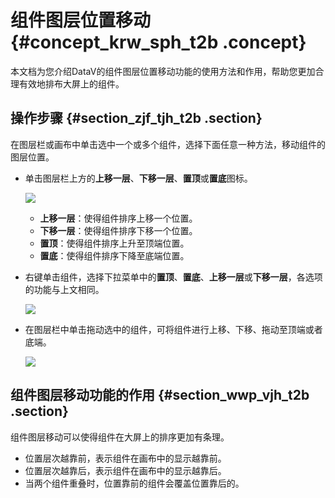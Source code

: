 # 组件图层位置移动 {#concept_krw_sph_t2b .concept}

本文档为您介绍DataV的组件图层位置移动功能的使用方法和作用，帮助您更加合理有效地排布大屏上的组件。

## 操作步骤 {#section_zjf_tjh_t2b .section}

在图层栏或画布中单击选中一个或多个组件，选择下面任意一种方法，移动组件的图层位置。

-   单击图层栏上方的**上移一层**、**下移一层**、**置顶**或**置底**图标。

    ![](images/9228_zh-CN.gif)

    -   **上移一层**：使得组件排序上移一个位置。
    -   **下移一层**：使得组件排序下移一个位置。
    -   **置顶**：使得组件排序上升至顶端位置。
    -   **置底**：使得组件排序下降至底端位置。
-   右键单击组件，选择下拉菜单中的**置顶**、**置底**、**上移一层**或**下移一层**，各选项的功能与上文相同。

    ![](images/9242_zh-CN.gif)

-   在图层栏中单击拖动选中的组件，可将组件进行上移、下移、拖动至顶端或者底端。

    ![](images/9392_zh-CN.gif)


## 组件图层移动功能的作用 {#section_wwp_vjh_t2b .section}

组件图层移动可以使得组件在大屏上的排序更加有条理。

-   位置层次越靠前，表示组件在画布中的显示越靠前。
-   位置层次越靠后，表示组件在画布中的显示越靠后。
-   当两个组件重叠时，位置靠前的组件会覆盖位置靠后的。

